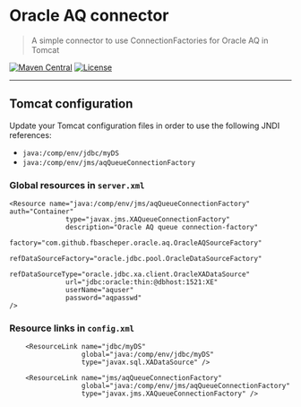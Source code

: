 # Oracle AQ connector 

> A simple connector to use ConnectionFactories for Oracle AQ in Tomcat

[![Maven Central](https://maven-badges.herokuapp.com/maven-central/com.github.fbascheper/oracle-aq-connector/badge.svg)](https://maven-badges.herokuapp.com/maven-central/com.github.fbascheper/oracle-aq-connector)
[![License](https://img.shields.io/badge/license-Apache%202-blue.svg)](https://raw.githubusercontent.com/fbascheper/oracle-aq-connector/master/LICENSE.txt)

***

## Tomcat configuration

Update your Tomcat configuration files in order to use the following JNDI references:

* ``java:/comp/env/jdbc/myDS`` 
* ``java:/comp/env/jms/aqQueueConnectionFactory`` 
 

### Global resources in ``server.xml``

  <GlobalNamingResources>
    <Resource name="java:/comp/env/jdbc/myDS" auth="Container"
                  type="oracle.jdbc.xa.client.OracleXADataSource"
                  description="Oracle XA Datasource"
                  factory="oracle.jdbc.pool.OracleDataSourceFactory"
                  url="jdbc:oracle:thin:@dbhost:1521:XE"
                  userName="user"
                  password="passwd"
    />

    <Resource name="java:/comp/env/jms/aqQueueConnectionFactory" auth="Container"
                  type="javax.jms.XAQueueConnectionFactory"
                  description="Oracle AQ queue connection-factory"
                  factory="com.github.fbascheper.oracle.aq.OracleAQSourceFactory"
                  refDataSourceFactory="oracle.jdbc.pool.OracleDataSourceFactory"
                  refDataSourceType="oracle.jdbc.xa.client.OracleXADataSource"
                  url="jdbc:oracle:thin:@dbhost:1521:XE"
                  userName="aquser"
                  password="aqpasswd"
    />
  </GlobalNamingResources>


### Resource links in ``config.xml``

````
    <ResourceLink name="jdbc/myDS"
                  global="java:/comp/env/jdbc/myDS"
                  type="javax.sql.XADataSource" />

    <ResourceLink name="jms/aqQueueConnectionFactory"
	              global="java:/comp/env/jms/aqQueueConnectionFactory"
				  type="javax.jms.XAQueueConnectionFactory" />

````
